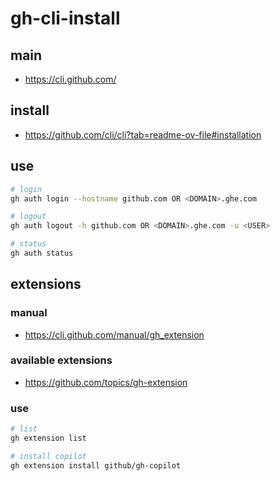 # gh-cli-install

## main

- https://cli.github.com/

## install

- https://github.com/cli/cli?tab=readme-ov-file#installation

## use

```bash
# login
gh auth login --hostname github.com OR <DOMAIN>.ghe.com

# logout
gh auth logout -h github.com OR <DOMAIN>.ghe.com -u <USER>

# status
gh auth status
```

## extensions

### manual

- https://cli.github.com/manual/gh_extension

### available extensions

- https://github.com/topics/gh-extension

### use

```bash
# list
gh extension list

# install copilot
gh extension install github/gh-copilot
```
